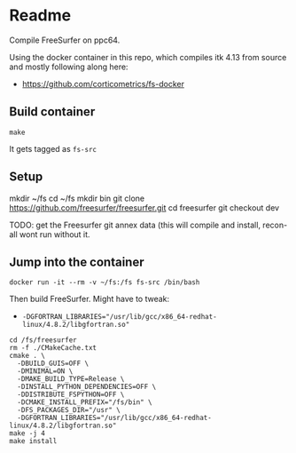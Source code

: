 # Readme

Compile FreeSurfer on ppc64.  

Using the docker container in this repo, which compiles itk 4.13 from source
 and mostly following along here:
  - https://github.com/corticometrics/fs-docker

## Build container

`make`

It gets tagged as `fs-src`

## Setup

mkdir ~/fs
cd ~/fs
mkdir bin
git clone https://github.com/freesurfer/freesurfer.git
cd freesurfer
git checkout dev

TODO: get the Freesurfer git annex data (this will compile and install, recon-all wont run without it.

## Jump into the container

```
docker run -it --rm -v ~/fs:/fs fs-src /bin/bash
```

Then build FreeSurfer.  Might have to tweak:
  - `-DGFORTRAN_LIBRARIES="/usr/lib/gcc/x86_64-redhat-linux/4.8.2/libgfortran.so"`

```
cd /fs/freesurfer
rm -f ./CMakeCache.txt
cmake . \
  -DBUILD_GUIS=OFF \
  -DMINIMAL=ON \
  -DMAKE_BUILD_TYPE=Release \
  -DINSTALL_PYTHON_DEPENDENCIES=OFF \
  -DDISTRIBUTE_FSPYTHON=OFF \
  -DCMAKE_INSTALL_PREFIX="/fs/bin" \
  -DFS_PACKAGES_DIR="/usr" \
  -DGFORTRAN_LIBRARIES="/usr/lib/gcc/x86_64-redhat-linux/4.8.2/libgfortran.so"
make -j 4
make install
```
